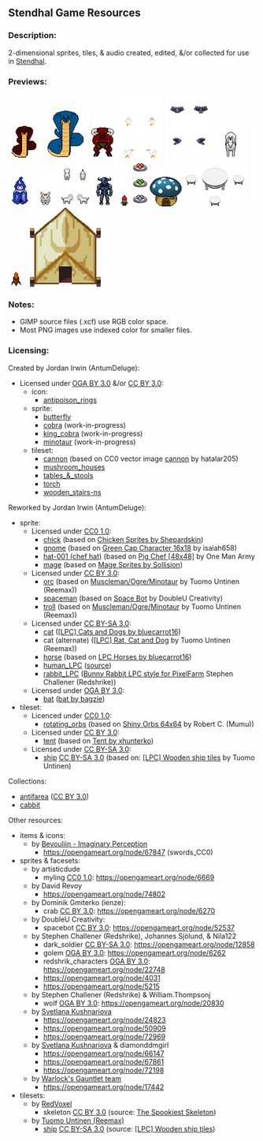 ## Stendhal Game Resources


### **Description:**

2-dimensional sprites, tiles, & audio created, edited, &/or collected for use in [Stendhal](https://stendhalgame.org/).


### **Previews:**

![cobra](https://raw.githubusercontent.com/AntumDeluge/game-resources/master/sprite/animal/cobra/preview.gif)
![king_cobra](https://raw.githubusercontent.com/AntumDeluge/game-resources/master/sprite/animal/king_cobra/preview.gif)
![minotaur](https://raw.githubusercontent.com/AntumDeluge/game-resources/master/sprite/creature/minotaur/preview.gif)
![chick](https://raw.githubusercontent.com/AntumDeluge/game-resources/master/sprite/animal/chick/preview.gif)
![bat](https://raw.githubusercontent.com/AntumDeluge/game-resources/master/sprite/animal/bat/preview.gif)
![horse_white](https://raw.githubusercontent.com/AntumDeluge/game-resources/master/sprite/animal/horse/preview.gif)
![mage](https://raw.githubusercontent.com/AntumDeluge/game-resources/master/sprite/character/mage/preview.gif)
![rabbit](https://raw.githubusercontent.com/AntumDeluge/game-resources/master/sprite/animal/rabbit_LPC/preview.gif)
![cat](https://raw.githubusercontent.com/AntumDeluge/game-resources/master/sprite/animal/cat/preview.gif)
![dark_soldier](https://raw.githubusercontent.com/AntumDeluge/game-resources/master/sprite/character/dark_soldier/preview.gif)
![gnome](https://raw.githubusercontent.com/AntumDeluge/game-resources/master/sprite/creature/gnome/preview.gif)
![antipoison_rings](https://raw.githubusercontent.com/AntumDeluge/game-resources/master/icon/antipoison_rings/preview.png)
![mushroom_houses](https://raw.githubusercontent.com/AntumDeluge/game-resources/master/tileset/mushroom_houses/preview.png)
![tables_&_stools](https://raw.githubusercontent.com/AntumDeluge/game-resources/master/tileset/tables_&_stools/preview-1.png)
![torch](https://raw.githubusercontent.com/AntumDeluge/game-resources/master/tileset/torch/preview.gif)
![tent](https://raw.githubusercontent.com/AntumDeluge/game-resources/master/tileset/tent/preview.png)


### **Notes:**

- GIMP source files (.xcf) use RGB color space.
- Most PNG images use indexed color for smaller files.


### **Licensing:**

Created by Jordan Irwin (AntumDeluge):
- Licensed under [OGA BY 3.0][] &/or [CC BY 3.0][]:
  - icon:
    - [antipoison_rings](icon/antipoison_rings)
  - sprite:
    - [butterfly](sprite/animal/butterfly)
    - [cobra](sprite/animal/cobra) (work-in-progress)
    - [king_cobra](sprite/animal/king_cobra) (work-in-progress)
    - [minotaur](sprite/creature/minotaur) (work-in-progress)
  - tileset:
    - [cannon](tileset/cannon) (based on CC0 vector image [cannon](https://openclipart.org/detail/170842) by hatalar205)
    - [mushroom_houses](tileset/mushroom_houses)
    - [tables_&_stools](tileset/tables_&_stools)
    - [torch](tileset/torch)
    - [wooden_stairs-ns](tileset/building/stairs)

Reworked by Jordan Irwin (AntumDeluge):
- sprite:
  - Licensed under [CC0 1.0][]:
    - [chick](sprite/animal/chick) (based on [Chicken Sprites by Shepardskin](https://opengameart.org/content/chicken-sprites))
    - [gnome](sprite/creature/gnome) (based on [Green Cap Character 16x18](https://opengameart.org/node/66252) by isaiah658)
    - [hat-001 (chef hat)](sprite/character/outfit/PNG/24x32/hat-001.png) (based on [Pig Chef [48x48]](https://opengameart.org/node/69527) by One Man Army
    - [mage](sprite/character/mage) (based on [Mage Sprites by Sollision](https://opengameart.org/content/mage-sprites-idle-and-walking))
  - Licensed under [CC BY 3.0][]:
    - [orc](sprite/creature/orc) (based on [Muscleman/Ogre/Minotaur](https://opengameart.org/node/24876) by Tuomo Untinen (Reemax))
    - [spaceman](sprite/character/spaceman) (based on [Space Bot](https://opengameart.org/node/52537) by DoubleU Creativity)
    - [troll](sprite/creature/troll) (based on [Muscleman/Ogre/Minotaur](https://opengameart.org/node/24876) by Tuomo Untinen (Reemax))
  - Licensed under [CC BY-SA 3.0][]:
    - [cat](sprite/animal/cat) ([[LPC] Cats and Dogs by bluecarrot16](https://opengameart.org/node/69399))
    - cat (alternate) ([[LPC] Rat, Cat and Dog](https://opengameart.org/node/39573) by Tuomo Untinen (Reemax))
    - [horse](sprite/animal/horse) (based on [LPC Horses by bluecarrot16](https://opengameart.org/content/lpc-horses))
    - [human_LPC](sprite/character/human_LPC) ([source](https://opengameart.org/node/32390))
    - [rabbit_LPC](sprite/animal/rabbit_LPC) ([Bunny Rabbit LPC style for PixelFarm](https://opengameart.org/node/14851) Stephen Challener (Redshrike))
  - Licensed under [OGA BY 3.0][]:
    - [bat](sprite/animal/bat) ([bat by bagzie](https://opengameart.org/node/26447))
- tileset:
  - Licenced under [CC0 1.0][]:
    - [rotating_orbs](tileset/rotating_orbs) (based on [Shiny Orbs 64x64]() by Robert C. (Mumu))
  - Licensed under [CC BY 3.0][]:
    - [tent](tileset/tent) (based on [Tent by xhunterko](https://opengameart.org/node/55237))
  - Licensed under [CC BY-SA 3.0][]:
    - [ship](tileset/ship) [CC BY-SA 3.0][] (based on: [[LPC] Wooden ship tiles](https://opengameart.org/node/38270) by Tuomo Untinen)


Collections:
- [antifarea](collection/antifarea/sources.md) ([CC BY 3.0][])
- [cabbit](collection/cabbit/sources.md)

Other resources:
- items & icons:
  - by [Bevouliin - Imaginary Perception](http://bevouliin.com/)
    - https://opengameart.org/node/67847 (swords_CC0)
- sprites & facesets:
  - by artisticdude
    - myling [CC0 1.0][]: https://opengameart.org/node/6669
  - by David Revoy
    - https://opengameart.org/node/74802
  - by Dominik Gmiterko (ienze):
    - crab [CC BY 3.0][]: https://opengameart.org/node/6270
  - by DoubleU Creativity:
    - spacebot [CC BY 3.0][]: https://opengameart.org/node/52537
  - by Stephen Challener (Redshrike), Johannes Sjölund, & Nila122
    - dark_soldier [CC BY-SA 3.0][]: https://opengameart.org/node/12858
    - golem [OGA BY 3.0][]: https://opengameart.org/node/6262
    - redshrik_characters [OGA BY 3.0][]: https://opengameart.org/node/22748
    - https://opengameart.org/node/4031
    - https://opengameart.org/node/5215
  - by Stephen Challener (Redshrike) & William.Thompsonj
    - wolf [OGA BY 3.0][]: https://opengameart.org/node/20830
  - by [Svetlana Kushnariova][]
    - https://opengameart.org/node/24823
    - https://opengameart.org/node/50909
    - https://opengameart.org/node/72969
  - by [Svetlana Kushnariova][] & diamonddmgirl
    - https://opengameart.org/node/66147
    - https://opengameart.org/node/67861
    - https://opengameart.org/node/72198
  - by [Warlock's Gauntlet team](https://musztardasarepska.pl/wgdown/)
    - https://opengameart.org/node/17442
- tilesets:
  - by [RedVoxel](https://opengameart.org/user/48490)
    - skeleton [CC BY 3.0][] (source: [The Spookiest Skeleton](https://opengameart.org/node/77815))
  - by [Tuomo Untinen (Reemax)](https://opengameart.org/user/5257)
    - [ship](tileset/ship) [CC BY-SA 3.0][] (source: [[LPC] Wooden ship tiles](https://opengameart.org/node/38270))


[CC0 1.0]: docs/licenses/CC0-1.0.txt
[CC BY 3.0]: LICENSE.txt
[CC BY-SA 3.0]: docs/licenses/CC-BY-SA-3.0.txt
[OGA BY 3.0]: docs/licenses/OGA-BY-3.0.txt

[Svetlana Kushnariova]: mailto:lana-chan@yandex.ru
